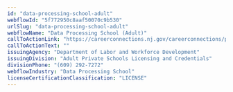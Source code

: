 ```yaml
---
id: "data-processing-school-adult"
webflowId: "5f772950c8aaf50070c9b530"
urlSlug: "data-processing-school-adult"
webflowName: "Data Processing School (Adult)"
callToActionLink: "https://careerconnections.nj.gov/careerconnections/prepare/skills/training/training_and_education_opportunities.shtml"
callToActionText: ""
issuingAgency: "Department of Labor and Workforce Development"
issuingDivision: "Adult Private Schools Licensing and Credentials"
divisionPhone: "(609) 292-7272"
webflowIndustry: "Data Processing School"
licenseCertificationClassification: "LICENSE"
---
```

